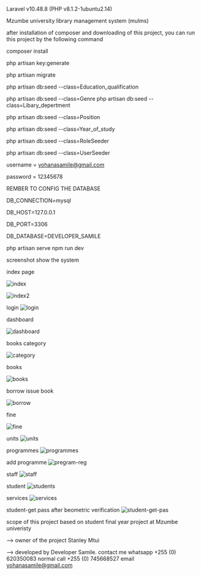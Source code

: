 Laravel v10.48.8 (PHP v8.1.2-1ubuntu2.14)

Mzumbe university library management system (mulms)

after installation of composer and downloading of this project, you can run this project by the following command

composer install

php artisan key:generate

php artisan migrate

php artisan db:seed --class=Education_qualification

php artisan db:seed --class=Genre
php artisan db:seed --class=Libary_depertment


php artisan db:seed --class=Position


php artisan db:seed --class=Year_of_study

php artisan db:seed --class=RoleSeeder

php artisan db:seed --class=UserSeeder

username = yohanasamile@gmail.com

password = 12345678

REMBER TO CONFIG THE DATABASE



DB_CONNECTION=mysql

DB_HOST=127.0.0.1

DB_PORT=3306

DB_DATABASE=DEVELOPER_SAMILE

php artisan serve
npm run dev

screenshot show the system

index page

![index](https://github.com/yohana-samile/mzumbe-university-library-management-system/assets/99715781/6d8177df-9d65-433e-8e5a-4912f33aa7be)

![index2](https://github.com/yohana-samile/mzumbe-university-library-management-system/assets/99715781/bdadd185-040a-4119-a3e3-92efa66f1705)


login
![login](https://github.com/yohana-samile/mzumbe-university-library-management-system/assets/99715781/aeb4c71f-8830-4aa4-865d-3afef97fb3c3)

dashboard

![dashboard](https://github.com/yohana-samile/mzumbe-university-library-management-system/assets/99715781/8db1a3b7-b4a1-4b4f-be4d-91e50372e5f2)

books category

![category](https://github.com/yohana-samile/mzumbe-university-library-management-system/assets/99715781/fa2a9b5b-57bc-46e1-8f2d-c2666ef4006e)

books

![books](https://github.com/yohana-samile/mzumbe-university-library-management-system/assets/99715781/b01e05e0-dcf3-44fb-bbe6-8de458192242)

borrow issue book

![borrow](https://github.com/yohana-samile/mzumbe-university-library-management-system/assets/99715781/83f513c4-9d4d-4a1e-97fd-cb85197b90b5)

fine

![fine](https://github.com/yohana-samile/mzumbe-university-library-management-system/assets/99715781/73b4d14d-40b4-48ab-98fa-9b6b4e0776f7)

units
![units](https://github.com/yohana-samile/mzumbe-university-library-management-system/assets/99715781/9075cdfa-63fe-4580-a964-b370e1921986)

programmes
![programmes](https://github.com/yohana-samile/mzumbe-university-library-management-system/assets/99715781/f8b6a609-a1e2-4419-b799-8d3c6f3c3713)

add programme
![pregram-reg](https://github.com/yohana-samile/mzumbe-university-library-management-system/assets/99715781/d74f9bfb-1898-456b-86dd-6f63bc8e1c51)

staff
![staff](https://github.com/yohana-samile/mzumbe-university-library-management-system/assets/99715781/466b40ce-a22c-4a93-8c8a-95b2e382863e)

student
![students](https://github.com/yohana-samile/mzumbe-university-library-management-system/assets/99715781/aa00893f-f8ec-48a0-97f3-26b5a29c5500)

services
![services](https://github.com/yohana-samile/mzumbe-university-library-management-system/assets/99715781/da42e7b2-a9fd-4082-a11c-c1d0eb99dcd5)

student-get pass after beometric verification
![student-get-pas](https://github.com/yohana-samile/mzumbe-university-library-management-system/assets/99715781/e94e4130-b750-4b32-acdc-d43323d2acaa)



scope of this project based on student final year project at Mzumbe univeristy

--> owner of the project Stanley Mtui

--> developed by Developer Samile.
    contact me whatsapp +255 (0) 620350083 
    normal call +255 (0) 745668527
    email 
    yohanasamile@gmail.com
